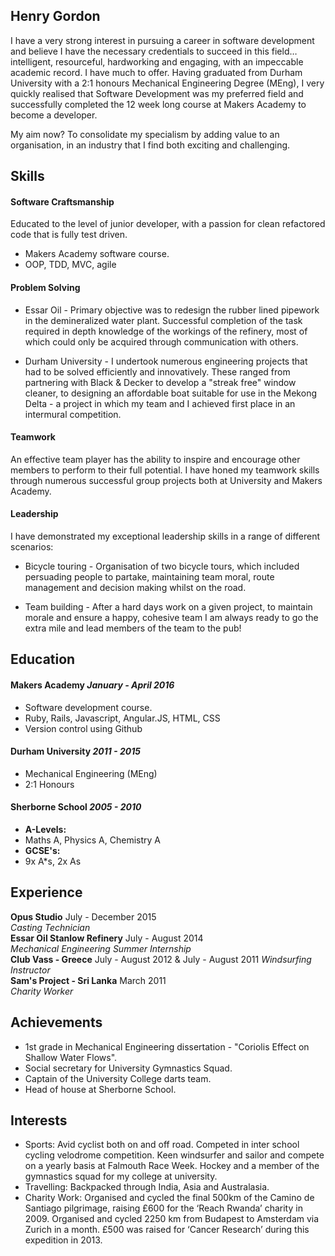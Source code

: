 ## Henry Gordon

I have a very strong interest in pursuing a career in software development and believe I have the necessary credentials to succeed in this field…intelligent, resourceful, hardworking and engaging, with an impeccable academic record. I have much to offer.
Having graduated from Durham University with a 2:1 honours Mechanical Engineering Degree (MEng), I very quickly realised that Software Development was my preferred field and successfully completed the 12 week long course at Makers Academy to become a developer.

My aim now? To consolidate my specialism by adding value to an organisation, in an industry that I find both exciting and challenging.

## Skills

#### Software Craftsmanship

Educated to the level of junior developer, with a passion for clean refactored code that is fully test driven.

- Makers Academy software course.
- OOP, TDD, MVC, agile

#### Problem Solving

- Essar Oil - Primary objective was to redesign the rubber lined pipework in the demineralized water plant. Successful completion of the task required in depth knowledge of the workings of the refinery, most of which could only be acquired through communication with others.

- Durham University - I undertook numerous engineering projects that had to be solved efficiently and innovatively. These ranged from partnering with Black & Decker to develop a "streak free" window cleaner, to designing an affordable boat suitable for use in the Mekong Delta - a project in which my team and I achieved first place in an intermural competition.

#### Teamwork

An effective team player has the ability to inspire and encourage other members to perform to their full potential. I have honed my teamwork skills through numerous successful group projects both at University and Makers Academy.

#### Leadership

I have demonstrated my exceptional leadership skills in a range of different scenarios:

- Bicycle touring - Organisation of two bicycle tours, which included persuading people to partake, maintaining team moral, route management and decision making whilst on the road.

- Team building - After a hard days work on a given project, to maintain morale and ensure a happy, cohesive team I am always ready to go the extra mile and lead members of the team to the pub!


## Education

#### Makers Academy *January - April 2016*

- Software development course.
- Ruby, Rails, Javascript, Angular.JS, HTML, CSS
- Version control using Github

#### Durham University  *2011 - 2015*

- Mechanical Engineering (MEng)
- 2:1 Honours

#### Sherborne School *2005 - 2010*

- **A-Levels:**
- Maths A, Physics A, Chemistry A
- **GCSE's:**
- 9x A*s, 2x As

## Experience

**Opus Studio** July - December 2015  
*Casting Technician*  
**Essar Oil Stanlow Refinery** July - August 2014   
*Mechanical Engineering Summer Internship*  
**Club Vass - Greece** July - August 2012 & July - August 2011
*Windsurfing Instructor*  
**Sam's Project - Sri Lanka** March 2011   
*Charity Worker*   

## Achievements

- 1st grade in Mechanical Engineering dissertation - "Coriolis Effect on Shallow Water Flows".
- Social secretary for University Gymnastics Squad.
- Captain of the University College darts team.
- Head of house at Sherborne School.

## Interests

- Sports: Avid cyclist both on and off road. Competed in inter school cycling velodrome competition. Keen windsurfer and sailor and compete on a yearly basis at Falmouth Race Week. Hockey and a member of the gymnastics squad for my college at university.
- Travelling: Backpacked through India, Asia and Australasia.
- Charity Work: Organised and cycled the final 500km of the Camino de
Santiago pilgrimage, raising £600 for the ‘Reach Rwanda’ charity in 2009. Organised and cycled 2250 km from Budapest to Amsterdam via Zurich in a month. £500 was raised for ‘Cancer Research’ during this expedition in 2013.
